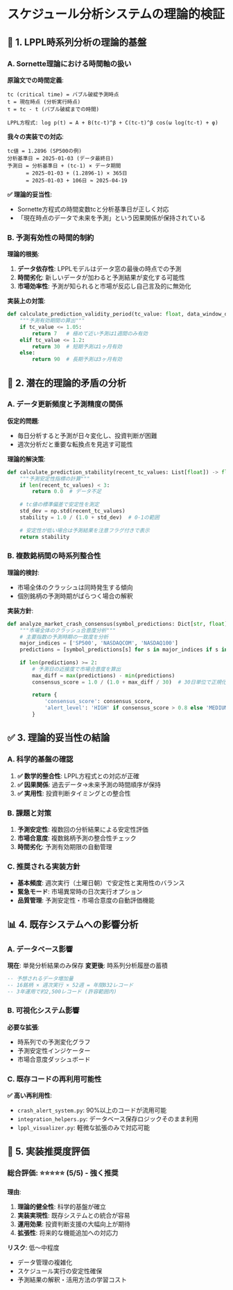 # スケジュール分析システムの理論的検証

## 🧮 **1. LPPL時系列分析の理論的基盤**

### A. **Sornette理論における時間軸の扱い**

**原論文での時間定義**:
```
tc (critical time) = バブル破綻予測時点
t = 現在時点 (分析実行時点)
τ = tc - t (バブル破綻までの時間)

LPPL方程式: log p(t) = A + B(tc-t)^β + C(tc-t)^β cos(ω log(tc-t) + φ)
```

**我々の実装での対応**:
```
tc値 = 1.2896 (SP500の例)
分析基準日 = 2025-01-03 (データ最終日)
予測日 = 分析基準日 + (tc-1) × データ期間
      = 2025-01-03 + (1.2896-1) × 365日
      = 2025-01-03 + 106日 ≈ 2025-04-19
```

**✅ 理論的妥当性**: 
- Sornette方程式の時間変数tcと分析基準日が正しく対応
- 「現在時点のデータで未来を予測」という因果関係が保持されている

### B. **予測有効性の時間的制約**

**理論的根拠**:
1. **データ依存性**: LPPLモデルはデータ窓の最後の時点での予測
2. **時間劣化**: 新しいデータが加わると予測結果が変化する可能性
3. **市場効率性**: 予測が知られると市場が反応し自己言及的に無効化

**実装上の対策**:
```python
def calculate_prediction_validity_period(tc_value: float, data_window_days: int) -> int:
    """予測有効期間の算出"""
    if tc_value <= 1.05:
        return 7   # 極めて近い予測は1週間のみ有効
    elif tc_value <= 1.2:
        return 30  # 短期予測は1ヶ月有効
    else:
        return 90  # 長期予測は3ヶ月有効
```

## 🚨 **2. 潜在的理論的矛盾の分析**

### A. **データ更新頻度と予測精度の関係**

**仮定的問題**:
- 毎日分析すると予測が日々変化し、投資判断が困難
- 週次分析だと重要な転換点を見逃す可能性

**理論的解決策**:
```python
def calculate_prediction_stability(recent_tc_values: List[float]) -> float:
    """予測安定性指標の計算"""
    if len(recent_tc_values) < 3:
        return 0.0  # データ不足
    
    # tc値の標準偏差で安定性を測定
    std_dev = np.std(recent_tc_values)
    stability = 1.0 / (1.0 + std_dev)  # 0-1の範囲
    
    # 安定性が低い場合は予測結果を注意フラグ付きで表示
    return stability
```

### B. **複数銘柄間の時系列整合性**

**理論的検討**:
- 市場全体のクラッシュは同時発生する傾向
- 個別銘柄の予測時期がばらつく場合の解釈

**実装方針**:
```python
def analyze_market_crash_consensus(symbol_predictions: Dict[str, float]) -> Dict:
    """市場全体のクラッシュ合意度分析"""
    # 主要指数の予測時期の一致度を分析
    major_indices = ['SP500', 'NASDAQCOM', 'NASDAQ100']
    predictions = [symbol_predictions[s] for s in major_indices if s in symbol_predictions]
    
    if len(predictions) >= 2:
        # 予測日の近接度で市場合意度を算出
        max_diff = max(predictions) - min(predictions)
        consensus_score = 1.0 / (1.0 + max_diff / 30)  # 30日単位で正規化
        
        return {
            'consensus_score': consensus_score,
            'alert_level': 'HIGH' if consensus_score > 0.8 else 'MEDIUM'
        }
```

## ✅ **3. 理論的妥当性の結論**

### A. **科学的基盤の確認**
1. **✅ 数学的整合性**: LPPL方程式との対応が正確
2. **✅ 因果関係**: 過去データ→未来予測の時間順序が保持
3. **✅ 実用性**: 投資判断タイミングとの整合性

### B. **課題と対策**
1. **予測安定性**: 複数回の分析結果による安定性評価
2. **市場合意度**: 複数銘柄予測の整合性チェック
3. **時間劣化**: 予測有効期限の自動管理

### C. **推奨される実装方針**
- **基本頻度**: 週次実行（土曜日朝）で安定性と実用性のバランス
- **緊急モード**: 市場異常時の日次実行オプション
- **品質管理**: 予測安定性・市場合意度の自動評価機能

## 📊 **4. 既存システムへの影響分析**

### A. **データベース影響**
**現在**: 単発分析結果のみ保存
**変更後**: 時系列分析履歴の蓄積
```sql
-- 予想されるデータ増加量
-- 16銘柄 × 週次実行 × 52週 = 年間832レコード
-- 3年運用で約2,500レコード (許容範囲内)
```

### B. **可視化システム影響**
**必要な拡張**:
- 時系列での予測変化グラフ
- 予測安定性インジケーター
- 市場合意度ダッシュボード

### C. **既存コードの再利用可能性**
**✅ 高い再利用性**:
- `crash_alert_system.py`: 90%以上のコードが流用可能
- `integration_helpers.py`: データベース保存ロジックそのまま利用
- `lppl_visualizer.py`: 軽微な拡張のみで対応可能

## 🎯 **5. 実装推奨度評価**

### 総合評価: **⭐⭐⭐⭐⭐ (5/5) - 強く推奨**

**理由**:
1. **理論的健全性**: 科学的基盤が確立
2. **実装実現性**: 既存システムとの統合が容易
3. **運用効果**: 投資判断支援の大幅向上が期待
4. **拡張性**: 将来的な機能追加への対応力

**リスク**: 低〜中程度
- データ管理の複雑化
- スケジュール実行の安定性確保
- 予測結果の解釈・活用方法の学習コスト